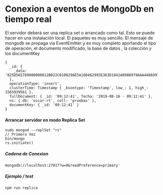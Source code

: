# Conexion a eventos de MongoDb en tiempo real

El servidor deberá ser una replica set o arrancado como tal. Esto se puede hacer en una instalación local.
El paquetes es muy sencillo. El mensaje de mongodb se propaga via EventEmitter y es muy completo aportando el tipo de operación, el documento modificado, la base de datos , la colección y los documentKey

```
{
  _id: {
    _data: '825D565769000000012B022C0100296E5A100462993E363D1842A09889796AA4486997463C5F6964003C30393A31323A3431000004'
  },
  operationType: 'insert',
  clusterTime: Timestamp { _bsontype: 'Timestamp', low_: 1, high_: 1565939561 },
  fullDocument: { _id: '09:12:41', fecha: '2019-08-16 - 09:12:41' },
  ns: { db: 'oscar-rt', coll: 'pruebas' },
  documentKey: { _id: '09:12:41' }
}
```



#### Arrancar servidor en modo Replica Set

```
sudo mongod --replSet "rs"
// Primera Vez
bin/mongo
rs.initiate()
```

##### Cadena de Conexion

```
mongodb://localhost:27017?w=0&readPreference=primary'
```

##### Ejemplo / test

```
npm run replica
```

